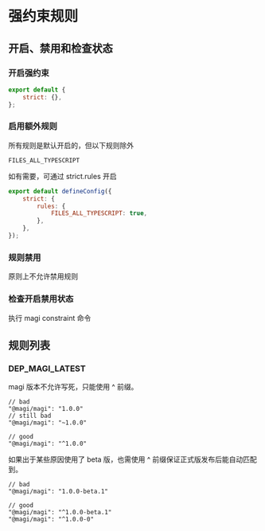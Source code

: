 # 强约束规则

## 开启、禁用和检查状态

### 开启强约束

```js
export default {
    strict: {},
};
```

### 启用额外规则

所有规则是默认开启的，但以下规则除外

    FILES_ALL_TYPESCRIPT

如有需要，可通过 strict.rules 开启

```js
export default defineConfig({
    strict: {
        rules: {
            FILES_ALL_TYPESCRIPT: true,
        },
    },
});
```

### 规则禁用

原则上不允许禁用规则

### 检查开启禁用状态

执行 magi constraint 命令

## 规则列表

### DEP_MAGI_LATEST

magi 版本不允许写死，只能使用 ^ 前缀。

```
// bad
"@magi/magi": "1.0.0"
// still bad
"@magi/magi": "~1.0.0"

// good
"@magi/magi": "^1.0.0"
```

如果出于某些原因使用了 beta 版，也需使用 ^ 前缀保证正式版发布后能自动匹配到。

```
// bad
"@magi/magi": "1.0.0-beta.1"

// good
"@magi/magi": "^1.0.0-beta.1"
"@magi/magi": "^1.0.0-0"
```
